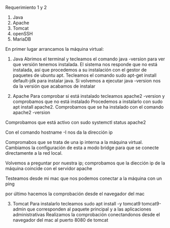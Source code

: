 Requerimiento 1 y 2

1. Java 
2. Apache 
3. Tomcat 
4. openSSH 
5. MariaDB 



En primer lugar arrancamos la máquina virtual:


1. Java
Abrimos el terminal y tecleamos el comando java -version para ver que versión tenemos instalada. 
El sistema nos responde que no está instalada, así que procedemos a su instalación con el gestor de paquetes de ubuntu apt. Tecleamos el comando
 sudo apt-get install default-jdk
para instalar java.
Si volvemos a ejecutar java -version nos da la versión que acabamos de instalar

2. Apache
Para comprobar si está instalado tecleamos
 apache2 -version
y comprobamos que no está instalado
Procedemos a instalarlo con sudo apt install apache2.
Comprobamos que se ha instalado con el comando apache2 -version

Comprobamos que está activo con
sudo systemctl status apache2

Con el comando hostname -I nos da la dirección ip

Compromabos que se trata de una ip interna a la máquina virtual. Cambiamos la configuración de esta a modo bridge para que se conecte directamente a la red local.

Volvemos a preguntar por nuestra ip;  comprobamos que la diección ip de la máquina coincide con el servidor apache


Testeamos desde mi mac que nos podemos conectar a la máquina con un ping

por último hacemos la comprobación desde el navegador del mac

3. Tomcat
Para instalarlo tecleamos
 sudo apt install -y tomcat9 tomcat9-admin 
que corresponden al paquete principal y a las aplicaciones administrativas
Realizamos la comprobación conectandonos desde el navegador del mac al puerto 8080 de tomcat
